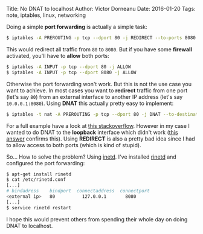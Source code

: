 Title: No DNAT to localhost
Author: Victor Dorneanu
Date: 2016-01-20
Tags: note, iptables, linux, networking

Doing a simple **port forwarding** is actually a simple task:


~~~.bash
$ iptables -A PREROUTING -p tcp --dport 80 -j REDIRECT --to-ports 8080
~~~

This would redirect all traffic from `80` to `8080`. But if you have some **firewall** activated, you'll have to **allow** both ports:

~~~.bash
$ iptables -A INPUT -p tcp --dport 80 -j ALLOW
$ iptables -A INPUT -p tcp --dport 8080 -j ALLOW
~~~

Otherwise the port forwarding won't work. But this is not the use case you want to achieve. In most cases you want to **redirect** 
traffic from one port (let's say `80`) from an external interface to another IP address (let's say `10.0.0.1:8080`). Using **DNAT** this 
actually pretty easy to implement:

~~~.bash
$ iptables -t nat -A PREROUTING -p tcp --dport 80 -j DNAT --to-destination 10.0.0.1:8080
~~~

For a full example have a look at [this stackoverflow](http://stackoverflow.com/questions/14212807/iptables-forward-request-on-different-interfaces-and-port?answertab=votes#tab-top).
However in my case I wanted to do DNAT to the **loopback** interface which didn't work ([this answer](http://lists.netfilter.org/pipermail/netfilter/2004-August/055074.html) confirms this). Using **REDIRECT** is also a pretty bad idea since I had to allow access to both ports (which is kind of stupid). 

So... How to solve the problem? Using [inetd](https://en.wikipedia.org/wiki/Inetdhttps://en.wikipedia.org/wiki/Inetd). I've installed [rinetd](http://www.boutell.com/rinetd/) and configured the port forwarding:

~~~.bash
$ apt-get install rinetd
$ cat /etc/rinetd.conf
[...]
# bindadress    bindport  connectaddress  connectport
<external ip>   80          127.0.0.1       8080
[...]
$ service rinetd restart
~~~

I hope this would prevent others from spending their whole day on doing DNAT to localhost. 

